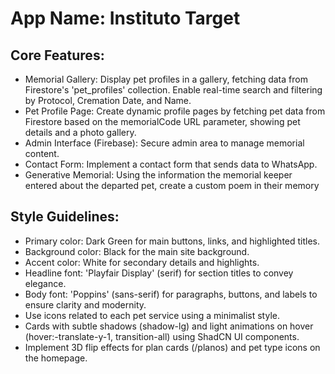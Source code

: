 # **App Name**: Instituto Target

## Core Features:

- Memorial Gallery: Display pet profiles in a gallery, fetching data from Firestore's 'pet_profiles' collection. Enable real-time search and filtering by Protocol, Cremation Date, and Name.
- Pet Profile Page: Create dynamic profile pages by fetching pet data from Firestore based on the memorialCode URL parameter, showing pet details and a photo gallery.
- Admin Interface (Firebase): Secure admin area to manage memorial content.
- Contact Form: Implement a contact form that sends data to WhatsApp.
- Generative Memorial: Using the information the memorial keeper entered about the departed pet, create a custom poem in their memory

## Style Guidelines:

- Primary color: Dark Green for main buttons, links, and highlighted titles.
- Background color: Black for the main site background.
- Accent color: White for secondary details and highlights.
- Headline font: 'Playfair Display' (serif) for section titles to convey elegance.
- Body font: 'Poppins' (sans-serif) for paragraphs, buttons, and labels to ensure clarity and modernity.
- Use icons related to each pet service using a minimalist style.
- Cards with subtle shadows (shadow-lg) and light animations on hover (hover:-translate-y-1, transition-all) using ShadCN UI components.
- Implement 3D flip effects for plan cards (/planos) and pet type icons on the homepage.